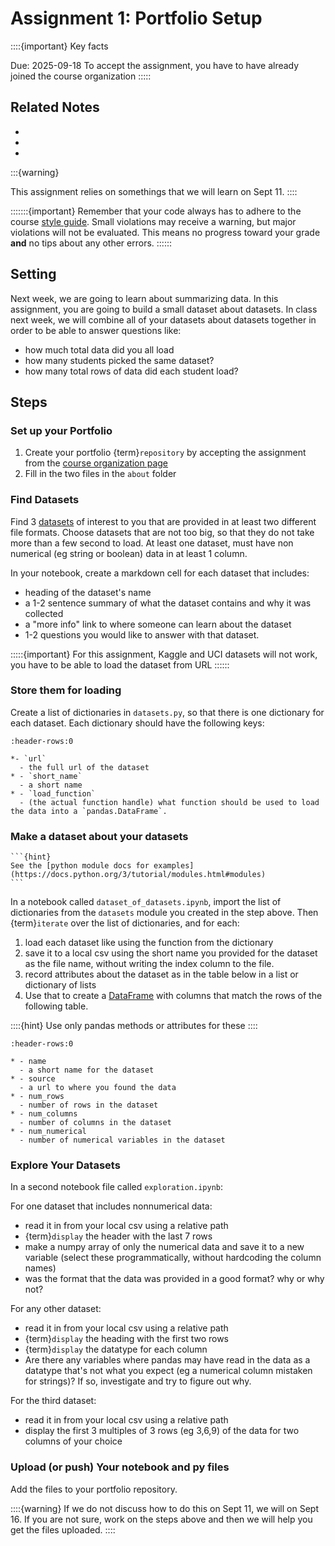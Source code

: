 # Assignment 1: Portfolio Setup

::::{important} Key facts

Due: 2025-09-18
To accept the assignment, you have to have already joined the course organization 
:::::


## Related Notes

- [](../notes/2025-09-04.md)
- [](../notes/2025-09-09.md)
- [](../notes/2025-09-11.md) 


:::{warning}

This assignment relies on somethings that we will learn on Sept 11. 
::::


:::::::{important}
Remember that your code always has to adhere to the course [style guide](#style:hard). Small violations may receive a warning, but major violations will not be evaluated.  This means no progress toward your grade **and** no tips about any other errors. 
::::::


## Setting

Next week, we are going to learn about summarizing data. In this assignment, you are going to build a small dataset about datasets. In class next week, we will combine all of your datasets about datasets together in order to be able to answer questions like:

- how much total data did you all load
- how many students picked the same dataset?
- how many total rows of data did each student load?

## Steps

### Set up your Portfolio

1. Create your portfolio {term}`repository` by accepting the assignment from the [course organization page](https://github.com/rhodyprog4ds) 
1. Fill in the two files in the `about` folder


### Find Datasets

Find 3 [datasets](#data:basic) of interest to you that are provided in at least two different file formats. Choose datasets that are not too big, so that they do not take more than a few second to load. At least one dataset, must have non numerical (eg string or boolean) data in at least 1 column.

In your notebook, create a markdown cell for each dataset that includes:
- heading of the dataset's name
- a 1-2 sentence summary of what the dataset contains and why it was collected
- a "more info" link to where someone can learn about the dataset
- 1-2 questions you would like to answer with that dataset.

:::::{important}
For this assignment, Kaggle and UCI datasets will not work, you have to be able to load the dataset from URL
::::::

### Store them for loading

Create a list of dictionaries in `datasets.py`, so that there is one dictionary for each dataset. Each dictionary should have the following keys:

```{list-table} Meta Data Description of the dictionary to create
:header-rows:0

*- `url`
  - the full url of the dataset
* - `short_name`
  - a short name
* - `load_function`
  - (the actual function handle) what function should be used to load the data into a `pandas.DataFrame`.

```

### Make a dataset about your datasets

````{margin}
```{hint}
See the [python module docs for examples](https://docs.python.org/3/tutorial/modules.html#modules)
```
````

In a notebook called `dataset_of_datasets.ipynb`, import the list of dictionaries from the `datasets` module you created in the step above. 
Then {term}`iterate` over the list of dictionaries, and for each:  

1. load each dataset like using the function from the dictionary
1. save it to a local csv using the short name you provided for the dataset as the file name, without writing the index column to the file.
1. record attributes about the dataset as in the table below in a list or dictionary  of lists 
1. Use that to create a [DataFrame](https://pandas.pydata.org/docs/reference/frame.html) with columns that match the rows of the following table.

::::{hint}
Use only pandas methods or attributes for these
::::

```{list-table} Meta Data Description of the DataFrame to build
:header-rows:0

* - name
  - a short name for the dataset
* - source
  - a url to where you found the data
* - num_rows
  - number of rows in the dataset
* - num_columns
  - number of columns in the dataset
* - num_numerical
  - number of numerical variables in the dataset
```

### Explore Your Datasets


In a second notebook file called `exploration.ipynb`: 

For one dataset that includes nonnumerical data:
- read it in from your local csv using a relative path
- {term}`display` the header with the last 7 rows
- make a numpy array of only the numerical data and save it to a new variable (select these programmatically, without hardcoding the column names)
- was the format that the data was provided in a good format? why or why not?


For any other dataset:
- read it in from your local csv using a relative path
- {term}`display` the heading with the first two rows
- {term}`display` the datatype for each column
- Are there any variables where pandas may have read in the data as a datatype that's not what you expect (eg a numerical column mistaken for strings)? If so, investigate and try to figure out why.

For the third dataset:
- read it in from your local csv using a relative path
- display the first 3 multiples of 3 rows (eg 3,6,9) of the data for two columns of your choice


### Upload (or push) Your notebook and py files

Add the files to your portfolio repository. 

::::{warning}
If we do not discuss how to do this on Sept 11, we will on Sept 16. If you are not sure, work on the steps above and then we will help you get the files uploaded. 
::::

